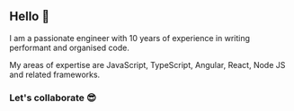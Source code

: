 ## Hello 👋

<p>I am a passionate engineer with 10 years of experience in writing performant and organised code.</p>
<p>My areas of expertise are JavaScript, TypeScript, Angular, React, Node JS and related frameworks.</p>


### Let's collaborate 😎

